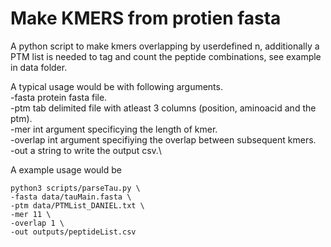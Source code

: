 # Make KMERS from protien fasta 
A python script to make kmers overlapping by userdefined n, additionally a PTM list is needed to tag and count the peptide combinations, see example in data folder.

A typical usage would be with following arguments.\
-fasta protein fasta file.\
-ptm tab delimited file with atleast 3 columns (position, aminoacid and the ptm).\
-mer int argument specificying the length of kmer.\
-overlap int argument specifiying the overlap between subsequent kmers.\
-out a string to write the output csv.\

A example usage would be 
```
python3 scripts/parseTau.py \
-fasta data/tauMain.fasta \
-ptm data/PTMList_DANIEL.txt \
-mer 11 \
-overlap 1 \
-out outputs/peptideList.csv
```

